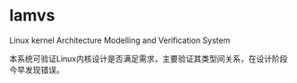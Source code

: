 # lamvs
Linux kernel Architecture Modelling and Verification System


本系统可验证Linux内核设计是否满足需求，主要验证其类型间关系，在设计阶段今早发现错误。

